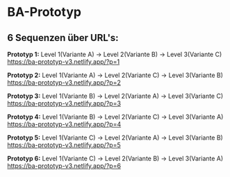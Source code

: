 # BA-Prototyp

## 6 Sequenzen über URL's:

**Prototyp 1:** Level 1(Variante A) → Level 2(Variante B) → Level 3(Variante C)  
https://ba-prototyp-v3.netlify.app/?p=1

**Prototyp 2:** Level 1(Variante A) → Level 2(Variante C) → Level 3(Variante B)  
https://ba-prototyp-v3.netlify.app/?p=2

**Prototyp 3:** Level 1(Variante B) → Level 2(Variante A) → Level 3(Variante C)  
https://ba-prototyp-v3.netlify.app/?p=3

**Prototyp 4:** Level 1(Variante B) → Level 2(Variante C) → Level 3(Variante A)  
https://ba-prototyp-v3.netlify.app/?p=4

**Prototyp 5:** Level 1(Variante C) → Level 2(Variante A) → Level 3(Variante B)  
https://ba-prototyp-v3.netlify.app/?p=5

**Prototyp 6:** Level 1(Variante C) → Level 2(Variante B) → Level 3(Variante A)  
https://ba-prototyp-v3.netlify.app/?p=6
